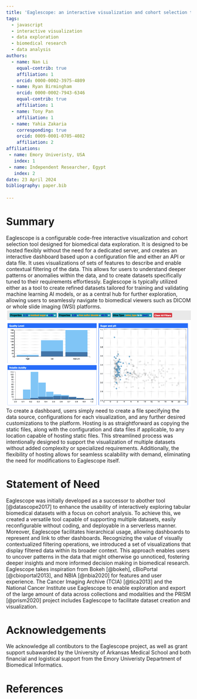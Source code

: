 ```yaml
---
title: 'Eaglescope: an interactive visualization and cohort selection tool for biomedical data exploration.'
tags:
  - javascript
  - interactive visualization
  - data exploration
  - biomedical research
  - data analysis
authors:
  - name: Nan Li
    equal-contrib: true
    affiliation: 1
    orcid: 0000-0002-3975-4809
  - name: Ryan Birmingham
    orcid: 0000-0002-7943-6346
    equal-contrib: true
    affiliation: 1
  - name: Tony Pan
    affiliation: 1
  - name: Yahia Zakaria
    corresponding: true
    orcid: 0009-0001-0705-4082
    affiliation: 2
affiliations:
 - name: Emory Univeristy, USA
   index: 1
 - name: Independent Researcher, Egypt
   index: 2
date: 23 April 2024
bibliography: paper.bib

---
```


# Summary

Eaglescope is a configurable code-free interactive visualization and cohort selection tool designed for biomedical data exploration. It is designed to be hosted flexibly without the need for a dedicated server, and creates an interactive dashboard based upon a configuration file and either an API or data file. It uses visualizations of sets of features to describe and enable contextual filtering of the data. This allows for users to understand deeper patterns or anomalies within the data, and to create datasets specifically tuned to their requirements effortlessly.
Eaglescope is typically utilized either as a tool to create refined datasets tailored for training and validating machine learning AI models, or as a central hub for further exploration, allowing users to seamlessly navigate to biomedical viewers such as DICOM or whole slide imaging (WSI) platforms.
![Interactive Contextual Visualizations](./ContextualVis.png)
To create a dashboard, users simply need to create a file specifying the data source, configurations for each visualization, and any further desired customizations to the platform. Hosting is as straightforward as copying the static files, along with the configuration and data files if applicable, to any location capable of hosting static files. This streamlined process was intentionally designed to support the visualization of multiple datasets without added complexity or specialized requirements. Additionally, the flexibility of hosting allows for seamless scalability with demand, eliminating the need for modifications to Eaglescope itself.

# Statement of Need

Eaglescope was initially developed as a successor to abother tool [@datascope2017] to enhance the usability of interactively exploring tabular biomedical datasets with a focus on cohort analysis. To achieve this, we created a versatile tool capable of supporting multiple datasets, easily reconfigurable without coding, and deployable in a serverless manner. Moreover, Eaglescope facilitates hierarchical usage, allowing dashboards to represent and link to other dashboards. Recognizing the value of visually contextualized filtering operations, we introduced a set of visualizations that display filtered data within its broader context. This approach enables users to uncover patterns in the data that might otherwise go unnoticed, fostering deeper insights and more informed decision making in biomedical research.
Eaglescope takes inspiration from Bokeh [@bokeh], cBioPortal [@cbioportal2013], and NBIA [@nbia2020] for features and user experience.
The Cancer Imaging Archive (TCIA) [@tica2013] and the National Cancer Institute use Eaglescope to enable exploration and export of the large amount of data across collections and modalities and the PRISM [@prism2020] project includes Eaglescope to facilitate dataset creation and visualization.

# Acknowledgements

We acknowledge all contibutors to the Eaglescope project, as well as grant support subawarded by the University of Arkansas Medical School and both financial and logistical support from the Emory Univeristy Department of Biomedical Informatics.

# References

